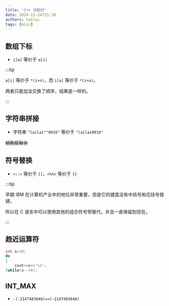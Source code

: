 ```yaml
---
title: 'C++ 冷知识'
date: 2024-12-24T15:30
authors: lailai
tags: [misc]
---
```


<!-- truncate -->

## 数组下标

- `i[a]` 等价于 `a[i]`

:::tip

`a[i]` 等价于 `*(i+n)`，而 `i[a]` 等价于 `*(i+a)`。

两者只是加法交换了顺序，结果是一样的。

:::

## 字符串拼接

- 字符串 `"lailai""0916"` 等价于 `"lailai0916"`

~~细胞膜融合~~

## 符号替换

- `<::>` 等价于 `[]`，`<%%>` 等价于 `{}`

:::tip

早期 IBM 在计算机产业中的地位非常重要，但是它的键盘没有中括号和花括号按键。

所以在 C 语言中可以使用其他的组合符号带替代，并且一直保留到现在。

:::

## 趋近运算符

```cpp
int x=10;
do
{
	cout<<x<<'\n';
}while(x-->0);
```

## INT_MAX

- `-(-2147483648)==(-2147483648)`
